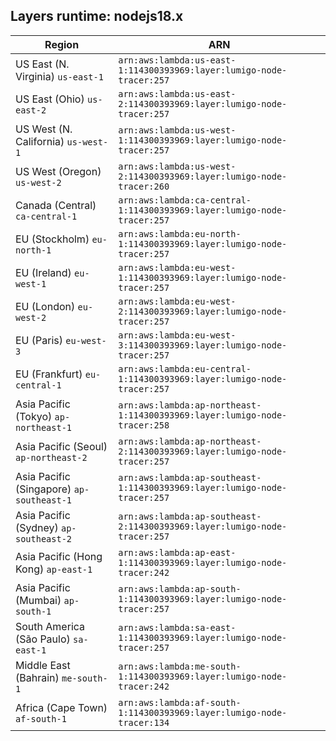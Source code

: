 Layers runtime: nodejs18.x
----
| Region | ARN |
| --- | --- |
|US East (N. Virginia)  `us-east-1`|`arn:aws:lambda:us-east-1:114300393969:layer:lumigo-node-tracer:257`|
|US East (Ohio)  `us-east-2`|`arn:aws:lambda:us-east-2:114300393969:layer:lumigo-node-tracer:257`|
|US West (N. California)  `us-west-1`|`arn:aws:lambda:us-west-1:114300393969:layer:lumigo-node-tracer:257`|
|US West (Oregon)  `us-west-2`|`arn:aws:lambda:us-west-2:114300393969:layer:lumigo-node-tracer:260`|
|Canada (Central)  `ca-central-1`|`arn:aws:lambda:ca-central-1:114300393969:layer:lumigo-node-tracer:257`|
|EU (Stockholm)  `eu-north-1`|`arn:aws:lambda:eu-north-1:114300393969:layer:lumigo-node-tracer:257`|
|EU (Ireland)  `eu-west-1`|`arn:aws:lambda:eu-west-1:114300393969:layer:lumigo-node-tracer:257`|
|EU (London)  `eu-west-2`|`arn:aws:lambda:eu-west-2:114300393969:layer:lumigo-node-tracer:257`|
|EU (Paris)  `eu-west-3`|`arn:aws:lambda:eu-west-3:114300393969:layer:lumigo-node-tracer:257`|
|EU (Frankfurt)  `eu-central-1`|`arn:aws:lambda:eu-central-1:114300393969:layer:lumigo-node-tracer:257`|
|Asia Pacific (Tokyo)  `ap-northeast-1`|`arn:aws:lambda:ap-northeast-1:114300393969:layer:lumigo-node-tracer:258`|
|Asia Pacific (Seoul)  `ap-northeast-2`|`arn:aws:lambda:ap-northeast-2:114300393969:layer:lumigo-node-tracer:257`|
|Asia Pacific (Singapore)  `ap-southeast-1`|`arn:aws:lambda:ap-southeast-1:114300393969:layer:lumigo-node-tracer:257`|
|Asia Pacific (Sydney)  `ap-southeast-2`|`arn:aws:lambda:ap-southeast-2:114300393969:layer:lumigo-node-tracer:257`|
|Asia Pacific (Hong Kong)  `ap-east-1`|`arn:aws:lambda:ap-east-1:114300393969:layer:lumigo-node-tracer:242`|
|Asia Pacific (Mumbai)  `ap-south-1`|`arn:aws:lambda:ap-south-1:114300393969:layer:lumigo-node-tracer:257`|
|South America (São Paulo)  `sa-east-1`|`arn:aws:lambda:sa-east-1:114300393969:layer:lumigo-node-tracer:257`|
|Middle East (Bahrain)  `me-south-1`|`arn:aws:lambda:me-south-1:114300393969:layer:lumigo-node-tracer:242`|
|Africa (Cape Town)  `af-south-1`|`arn:aws:lambda:af-south-1:114300393969:layer:lumigo-node-tracer:134`|
